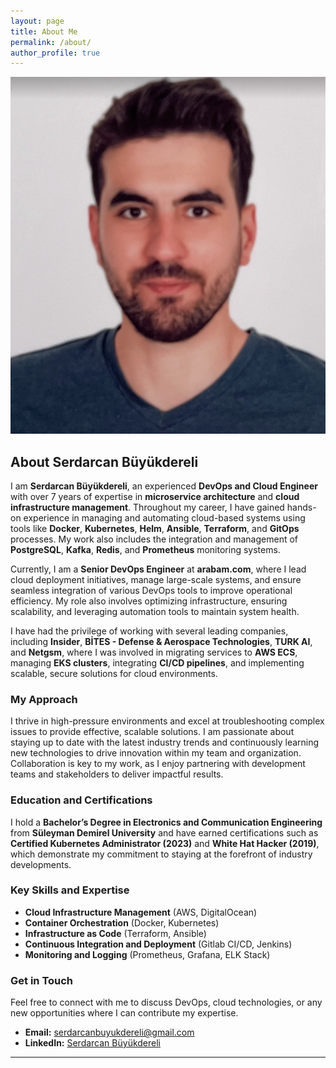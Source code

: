 ```yaml
---
layout: page
title: About Me
permalink: /about/
author_profile: true
---
```


![Profile Picture](/assets/images/bio-photo.png)

## About Serdarcan Büyükdereli

I am **Serdarcan Büyükdereli**, an experienced **DevOps and Cloud Engineer** with over 7 years of expertise in **microservice architecture** and **cloud infrastructure management**. Throughout my career, I have gained hands-on experience in managing and automating cloud-based systems using tools like **Docker**, **Kubernetes**, **Helm**, **Ansible**, **Terraform**, and **GitOps** processes. My work also includes the integration and management of **PostgreSQL**, **Kafka**, **Redis**, and **Prometheus** monitoring systems.

Currently, I am a **Senior DevOps Engineer** at **arabam.com**, where I lead cloud deployment initiatives, manage large-scale systems, and ensure seamless integration of various DevOps tools to improve operational efficiency. My role also involves optimizing infrastructure, ensuring scalability, and leveraging automation tools to maintain system health.

I have had the privilege of working with several leading companies, including **Insider**, **BİTES - Defense & Aerospace Technologies**, **TURK AI**, and **Netgsm**, where I was involved in migrating services to **AWS ECS**, managing **EKS clusters**, integrating **CI/CD pipelines**, and implementing scalable, secure solutions for cloud environments.

### My Approach
I thrive in high-pressure environments and excel at troubleshooting complex issues to provide effective, scalable solutions. I am passionate about staying up to date with the latest industry trends and continuously learning new technologies to drive innovation within my team and organization. Collaboration is key to my work, as I enjoy partnering with development teams and stakeholders to deliver impactful results.

### Education and Certifications
I hold a **Bachelor’s Degree in Electronics and Communication Engineering** from **Süleyman Demirel University** and have earned certifications such as **Certified Kubernetes Administrator (2023)** and **White Hat Hacker (2019)**, which demonstrate my commitment to staying at the forefront of industry developments.

### Key Skills and Expertise
- **Cloud Infrastructure Management** (AWS, DigitalOcean)
- **Container Orchestration** (Docker, Kubernetes)
- **Infrastructure as Code** (Terraform, Ansible)
- **Continuous Integration and Deployment** (Gitlab CI/CD, Jenkins)
- **Monitoring and Logging** (Prometheus, Grafana, ELK Stack)

### Get in Touch
Feel free to connect with me to discuss DevOps, cloud technologies, or any new opportunities where I can contribute my expertise.

- **Email:** [serdarcanbuyukdereli@gmail.com](mailto:serdarcanbuyukdereli@gmail.com)
- **LinkedIn:** [Serdarcan Büyükdereli](https://medium.com/@serdarcanbuyukdereli)

---